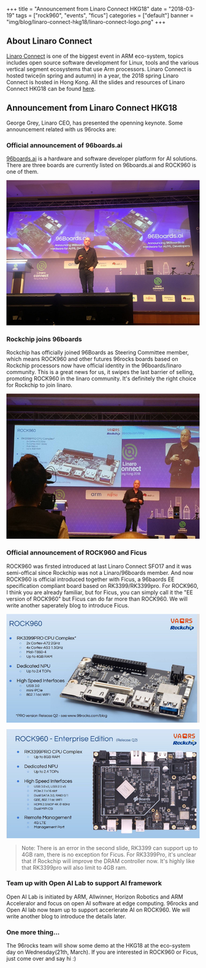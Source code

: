 +++
title = "Announcement from Linaro Connect HKG18"
date = "2018-03-19"
tags = ["rock960", "events", "ficus"]
categories = ["default"]
banner = "img/blog/linaro-connect-hkg18/linaro-connect-logo.png"
+++

## About Linaro Connect

[Linaro Connect](http://connect.linaro.org/) is one of the biggest event in ARM eco-system, topics includes open source software development for Linux, tools and the various vertical segment ecosystems that use Arm processors. Linaro Connect is hosted twice(in spring and autumn) in a year, the 2018 spring Linaro Connect is hosted in Hong Kong. All the slides and resources of Linaro Connect HKG18 can be found [here](http://connect.linaro.org/hkg18/resources/).

## Announcement from Linaro Connect HKG18

George Grey, Linaro CEO, has presented the openning keynote. Some announcement related with us 96rocks are:

### Official announcement of 96boards.ai

[96boards.ai](https://www.96boards.ai/) is a hardware and software developer platform for AI solutions. There are three boards are currently listed on 96boards.ai and ROCK960 is one of them.

![96boards.ai announcement keynote](/img/blog/linaro-connect-hkg18/96boards-ai-keynote.jpeg?classes=shadow&width=500)

### Rockchip joins 96boards 

Rockchip has officially joined 96Boards as Steering Committee member, which means ROCK960 and other futures 96rocks boards based on Rockchip processors now have official identity in the 96boards/linaro community. This is a great news for us, it swipes the last barrier of selling, promoting ROCK960 in the linaro community. It's definitely the right choice for Rockchip to join linaro.

![ROCK960 announcement](/img/blog/linaro-connect-hkg18/rock960-keynote.jpeg?classes=shadow&width=500)

### Official announcement of ROCK960 and Ficus

ROCK960 was firsted introduced at last Linaro Connect SFO17 and it was semi-offical since Rockchip was not a Linaro/96boards member. And now ROCK960 is official introduced together with Ficus, a 96baords EE specification compliant board based on RK3399/RK3399pro. For ROCK960, I think you are already familiar, but for Ficus, you can simply call it the "EE version of ROCK960" but Ficus can do far more than ROCK960. We will write another saperately blog to introduce Ficus.

![ROCK960 announcement](/img/blog/linaro-connect-hkg18/rock960-introduction.jpeg?classes=shadow&width=500)

![Ficus announcement](/img/blog/linaro-connect-hkg18/ficus-introduction.jpeg?classes=shadow&width=500)

> Note: There is an error in the second slide, RK3399 can support up to 4GB ram, there is no exception for Ficus. For RK3399Pro, it's unclear that if Rockchip will improve the DRAM controller now. It's highly like that RK3399pro will also limit to 4GB ram.

### Team up with Open AI Lab to support AI framework

Open AI Lab is initiated by ARM, Allwinner, Horizon Robotics and ARM Acceleralor and focus on open AI software at edge computing. 96rocks and Open AI lab now team up to support accerlerate AI on ROCK960. We will write another blog to introduce the details later.

### One more thing...

The 96rocks team will show some demo at the HKG18 at the eco-system day on Wednesday(21th, March). If you are interested in ROCK960 or Ficus, just come over and say hi :)


